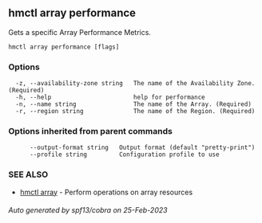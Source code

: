 ## hmctl array performance

Gets a specific Array Performance Metrics.

```
hmctl array performance [flags]
```

### Options

```
  -z, --availability-zone string   The name of the Availability Zone. (Required)
  -h, --help                       help for performance
  -n, --name string                The name of the Array. (Required)
  -r, --region string              The name of the Region. (Required)
```

### Options inherited from parent commands

```
      --output-format string   Output format (default "pretty-print")
      --profile string         Configuration profile to use
```

### SEE ALSO

* [hmctl array](hmctl_array.md)	 - Perform operations on array resources

###### Auto generated by spf13/cobra on 25-Feb-2023
